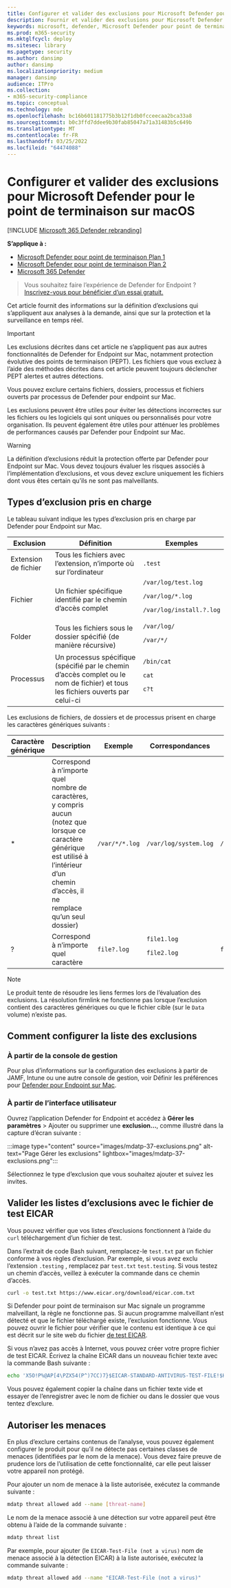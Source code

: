 ```yaml
---
title: Configurer et valider des exclusions pour Microsoft Defender pour endpoint sur Mac
description: Fournir et valider des exclusions pour Microsoft Defender pour point de terminaison sur Mac. Les exclusions peuvent être définies pour les fichiers, dossiers et processus.
keywords: microsoft, defender, Microsoft Defender pour point de terminaison, mac, exclusions, analyses, antivirus
ms.prod: m365-security
ms.mktglfcycl: deploy
ms.sitesec: library
ms.pagetype: security
ms.author: dansimp
author: dansimp
ms.localizationpriority: medium
manager: dansimp
audience: ITPro
ms.collection:
- m365-security-compliance
ms.topic: conceptual
ms.technology: mde
ms.openlocfilehash: bc16b601181775b3b12f1db0fcceecaa2bca33a8
ms.sourcegitcommit: b0c3ffd7ddee9b30fab85047a71a31483b5c649b
ms.translationtype: MT
ms.contentlocale: fr-FR
ms.lasthandoff: 03/25/2022
ms.locfileid: "64474088"
---
```

# <a name="configure-and-validate-exclusions-for-microsoft-defender-for-endpoint-on-macos"></a>Configurer et valider des exclusions pour Microsoft Defender pour le point de terminaison sur macOS

[!INCLUDE [Microsoft 365 Defender rebranding](../../includes/microsoft-defender.md)]


**S’applique à :**
- [Microsoft Defender pour point de terminaison Plan 1](https://go.microsoft.com/fwlink/p/?linkid=2154037)
- [Microsoft Defender pour point de terminaison Plan 2](https://go.microsoft.com/fwlink/p/?linkid=2154037)
- [Microsoft 365 Defender](https://go.microsoft.com/fwlink/?linkid=2118804)

> Vous souhaitez faire l’expérience de Defender for Endpoint ? [Inscrivez-vous pour bénéficier d’un essai gratuit.](https://signup.microsoft.com/create-account/signup?products=7f379fee-c4f9-4278-b0a1-e4c8c2fcdf7e&ru=https://aka.ms/MDEp2OpenTrial?ocid=docs-wdatp-investigateip-abovefoldlink)

Cet article fournit des informations sur la définition d’exclusions qui s’appliquent aux analyses à la demande, ainsi que sur la protection et la surveillance en temps réel.

> [!IMPORTANT]
> Les exclusions décrites dans cet article ne s’appliquent pas aux autres fonctionnalités de Defender for Endpoint sur Mac, notamment protection évolutive des points de terminaison (PEPT). Les fichiers que vous excluez à l’aide des méthodes décrites dans cet article peuvent toujours déclencher PEPT alertes et autres détections.

Vous pouvez exclure certains fichiers, dossiers, processus et fichiers ouverts par processus de Defender pour endpoint sur Mac.

Les exclusions peuvent être utiles pour éviter les détections incorrectes sur les fichiers ou les logiciels qui sont uniques ou personnalisés pour votre organisation. Ils peuvent également être utiles pour atténuer les problèmes de performances causés par Defender pour Endpoint sur Mac.

> [!WARNING]
> La définition d’exclusions réduit la protection offerte par Defender pour Endpoint sur Mac. Vous devez toujours évaluer les risques associés à l’implémentation d’exclusions, et vous devez exclure uniquement les fichiers dont vous êtes certain qu’ils ne sont pas malveillants.

## <a name="supported-exclusion-types"></a>Types d’exclusion pris en charge

Le tableau suivant indique les types d’exclusion pris en charge par Defender pour Endpoint sur Mac.

Exclusion|Définition|Exemples
---|---|---
Extension de fichier|Tous les fichiers avec l’extension, n’importe où sur l’ordinateur|`.test`
Fichier|Un fichier spécifique identifié par le chemin d’accès complet|`/var/log/test.log` <p> `/var/log/*.log` <p> `/var/log/install.?.log`
Folder|Tous les fichiers sous le dossier spécifié (de manière récursive)|`/var/log/` <p> `/var/*/`
Processus|Un processus spécifique (spécifié par le chemin d’accès complet ou le nom de fichier) et tous les fichiers ouverts par celui-ci|`/bin/cat` <p> `cat` <p> `c?t`

Les exclusions de fichiers, de dossiers et de processus prisent en charge les caractères génériques suivants :

Caractère générique|Description|Exemple|Correspondances|Ne correspond pas
---|---|---|---|---
\*|Correspond à n’importe quel nombre de caractères, y compris aucun (notez que lorsque ce caractère générique est utilisé à l’intérieur d’un chemin d’accès, il ne remplace qu’un seul dossier)|`/var/*/*.log`|`/var/log/system.log`|`/var/log/nested/system.log`
?|Correspond à n’importe quel caractère|`file?.log`|`file1.log` <p> `file2.log`|`file123.log`

> [!NOTE]
> Le produit tente de résoudre les liens fermes lors de l’évaluation des exclusions. La résolution firmlink ne fonctionne pas lorsque l’exclusion contient des caractères génériques ou que le fichier cible (sur le `Data` volume) n’existe pas.

## <a name="how-to-configure-the-list-of-exclusions"></a>Comment configurer la liste des exclusions

### <a name="from-the-management-console"></a>À partir de la console de gestion

Pour plus d’informations sur la configuration des exclusions à partir de JAMF, Intune ou une autre console de gestion, voir Définir les préférences pour [Defender pour Endpoint sur Mac](mac-preferences.md).

### <a name="from-the-user-interface"></a>À partir de l’interface utilisateur

Ouvrez l’application Defender for Endpoint et accédez à **Gérer les paramètres** \> Ajouter ou supprimer une **exclusion...**, comme illustré dans la capture d’écran suivante :

:::image type="content" source="images/mdatp-37-exclusions.png" alt-text="Page Gérer les exclusions" lightbox="images/mdatp-37-exclusions.png":::

Sélectionnez le type d’exclusion que vous souhaitez ajouter et suivez les invites.

## <a name="validate-exclusions-lists-with-the-eicar-test-file"></a>Valider les listes d’exclusions avec le fichier de test EICAR

Vous pouvez vérifier que vos listes d’exclusions fonctionnent à l’aide du `curl` téléchargement d’un fichier de test.

Dans l’extrait de code Bash suivant, remplacez-le `test.txt` par un fichier conforme à vos règles d’exclusion. Par exemple, si vous avez exclu l’extension `.testing` , remplacez par `test.txt` `test.testing`. Si vous testez un chemin d’accès, veillez à exécuter la commande dans ce chemin d’accès.

```bash
curl -o test.txt https://www.eicar.org/download/eicar.com.txt
```

Si Defender pour point de terminaison sur Mac signale un programme malveillant, la règle ne fonctionne pas. Si aucun programme malveillant n’est détecté et que le fichier téléchargé existe, l’exclusion fonctionne. Vous pouvez ouvrir le fichier pour vérifier que le contenu est identique à ce qui est décrit sur le site web du fichier [de test EICAR](http://2016.eicar.org/86-0-Intended-use.html).

Si vous n’avez pas accès à Internet, vous pouvez créer votre propre fichier de test EICAR. Écrivez la chaîne EICAR dans un nouveau fichier texte avec la commande Bash suivante :

```bash
echo 'X5O!P%@AP[4\PZX54(P^)7CC)7}$EICAR-STANDARD-ANTIVIRUS-TEST-FILE!$H+H*' > test.txt
```

Vous pouvez également copier la chaîne dans un fichier texte vide et essayer de l’enregistrer avec le nom de fichier ou dans le dossier que vous tentez d’exclure.

## <a name="allow-threats"></a>Autoriser les menaces

En plus d’exclure certains contenus de l’analyse, vous pouvez également configurer le produit pour qu’il ne détecte pas certaines classes de menaces (identifiées par le nom de la menace). Vous devez faire preuve de prudence lors de l’utilisation de cette fonctionnalité, car elle peut laisser votre appareil non protégé.

Pour ajouter un nom de menace à la liste autorisée, exécutez la commande suivante :

```bash
mdatp threat allowed add --name [threat-name]
```

Le nom de la menace associé à une détection sur votre appareil peut être obtenu à l’aide de la commande suivante :

```bash
mdatp threat list
```

Par exemple, pour ajouter (le `EICAR-Test-File (not a virus)` nom de menace associé à la détection EICAR) à la liste autorisée, exécutez la commande suivante :

```bash
mdatp threat allowed add --name "EICAR-Test-File (not a virus)"
```
